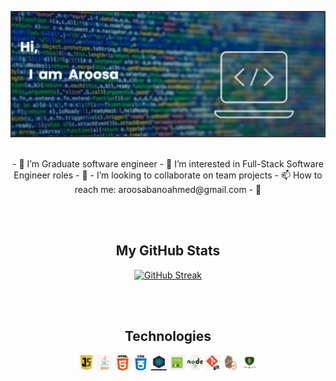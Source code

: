 [![MasterHead](/image/banner.png)](https://github.com/Aroosa-A)
</br></br>
<p align="center">
- 👋 I’m Graduate software engineer - 👀 I’m interested in Full-Stack Software Engineer roles - 🌱 -  I’m looking to collaborate on team projects - 📫 How to reach me: aroosabanoahmed@gmail.com - 💞️
</p>
<!---
Aroosa-A/Aroosa-A is a ✨ special ✨ repository because its `README.md` (this file) appears on your GitHub profile.
You can click the Preview link to take a look at your changes.
--->
</br></br>

<h2 align="center">My GitHub Stats</h2>
<section align="center">

  
[![GitHub Streak](http://github-readme-streak-stats.herokuapp.com?user=Aroosa-A&theme=radical)](https://github.com/Aroosa-A/streak-stats)
  </section>
</br></br>
<h2 align="center">Technologies</h2>

<section align="center" >
  <img align="center" src="/image/67-678384_transparent-javascript-icon-png-png-download.png" alt="JavaScript" width="25" height="25"/>
  
  <img align="center" src="/image/java.png" alt="Java" width="25" height="25"/>
  
  <img align="center" src="/image/html.png" alt="HTML" width="25" height="25"/>
  
  <img align="center" src="/image/css.png" alt="CSS" width="25" height="25"/>
  
  <img align="center" src="/image/react.jpg" alt="React" width="25" height="25"/>
  
  <img align="center" src="/image/express.png" alt="Express" width="25" height="25"/>
  
  <img align="center" src="/image/node.png" alt="Node.js" width="25" height="25"/>
  
  <img align="center" src="/image/git.png" alt="GitHub" width="25" height="25"/>
  
  <img align="center" src="/image/mocha-chai.png" alt="Mocha & Chai" width="25" height="25"/>
  <img align="center" src="/image/mongodb.png" alt="MongoDB" width="25" height="25"/>
</section>
</br></br>

<!-- 
![Aroosa's GitHub stats](https://github-readme-stats.vercel.app/api?username=Aroosa-A&show_icons=true&theme=radical&hide=stars) 
[![Top Langs](https://github-readme-stats.vercel.app/api/top-langs/?username=Aroosa-A&layout=compact&theme=radical)](https://github.com/Aroosa-A/github-readme-stats) -->

